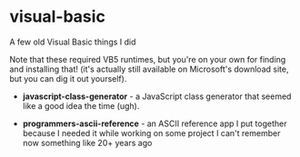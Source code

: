 # visual-basic
A few old Visual Basic things I did

Note that these required VB5 runtimes, but you're on your own for finding and installing that! (it's actually still available on Microsoft's download site, but you can dig it out yourself).

* **javascript-class-generator** - a JavaScript class generator that seemed like a good idea the time (ugh).
  
* **programmers-ascii-reference** - an ASCII reference app I put together because I needed it while working on some project I can't remember now something like 20+ years ago
